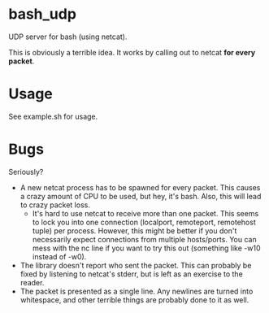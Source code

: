bash\_udp
========

UDP server for bash (using netcat).

This is obviously a terrible idea. It works by calling out to netcat **for every packet**.

# Usage

See example.sh for usage.

# Bugs

Seriously?

- A new netcat process has to be spawned for every packet. This causes a crazy amount of CPU to be used, but hey, it's bash. Also, this will lead to crazy packet loss.
	- It's hard to use netcat to receive more than one packet. This seems to lock you into one connection (localport, remoteport, remotehost tuple) per process. However, this might be better if you don't necessarily expect connections from multiple hosts/ports. You can mess with the nc line if you want to try this out (something like -w10 instead of -w0).
- The library doesn't report who sent the packet. This can probably be fixed by listening to netcat's stderr, but is left as an exercise to the reader.
- The packet is presented as a single line. Any newlines are turned into whitespace, and other terrible things are probably done to it as well.
